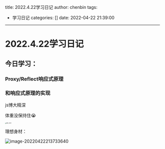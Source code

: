 title: 2022.4.22学习日记
author: chenbin
tags:
  - 学习日记
categories: []
date: 2022-04-22 21:39:00
---
# 2022.4.22学习日记

## 今日学习：

### Proxy/Reflect响应式原理

### 和响应式原理的实现

js博大精深

体重没保持住😭

<img src="https://ypyun-cdn.u1n1.com/img/picgo/2022/04/22/20220422213606.PNG" alt="IMG_3519" style="zoom:25%;" />

理想身材：

![image-20220422213733640](https://ypyun-cdn.u1n1.com/img/picgo/2022/04/22/20220422213733.png)